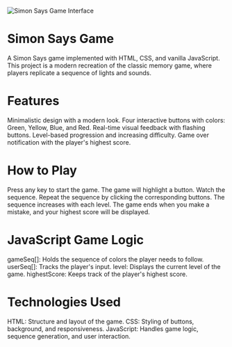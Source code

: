 ![Simon Says Game Interface](/Screenshot%202024-09-21%20at%2011.08.24 AM.png)

# Simon Says Game
A Simon Says game implemented with HTML, CSS, and vanilla JavaScript. This project is a modern recreation of the classic memory game, where players replicate a sequence of lights and sounds.


# Features
Minimalistic design with a modern look.
Four interactive buttons with colors: Green, Yellow, Blue, and Red.
Real-time visual feedback with flashing buttons.
Level-based progression and increasing difficulty.
Game over notification with the player's highest score.


# How to Play
Press any key to start the game.
The game will highlight a button. Watch the sequence.
Repeat the sequence by clicking the corresponding buttons.
The sequence increases with each level.
The game ends when you make a mistake, and your highest score will be displayed.


# JavaScript Game Logic
gameSeq[]: Holds the sequence of colors the player needs to follow.
userSeq[]: Tracks the player's input.
level: Displays the current level of the game.
highestScore: Keeps track of the player's highest score.


# Technologies Used
HTML: Structure and layout of the game.
CSS: Styling of buttons, background, and responsiveness.
JavaScript: Handles game logic, sequence generation, and user interaction.
